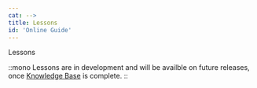 ```yaml
---
cat: -->
title: Lessons
id: 'Online Guide'
---
```

<!-- Organized and well thought out interactive lessons for optimal and effective learning.  -->
Lessons

::mono
Lessons are in development and will be availble on future releases, once [Knowledge Base](/knowledge/main) is complete.
::